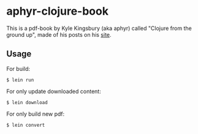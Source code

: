 # aphyr-clojure-book

This is a pdf-book by Kyle Kingsbury (aka aphyr) called "Clojure from the ground up", made of his posts on his [site](www.aphyr.com).

## Usage

For build:

    $ lein run

For only update downloaded content:

    $ lein download
    
For only build new pdf:

    $ lein convert
    
    

